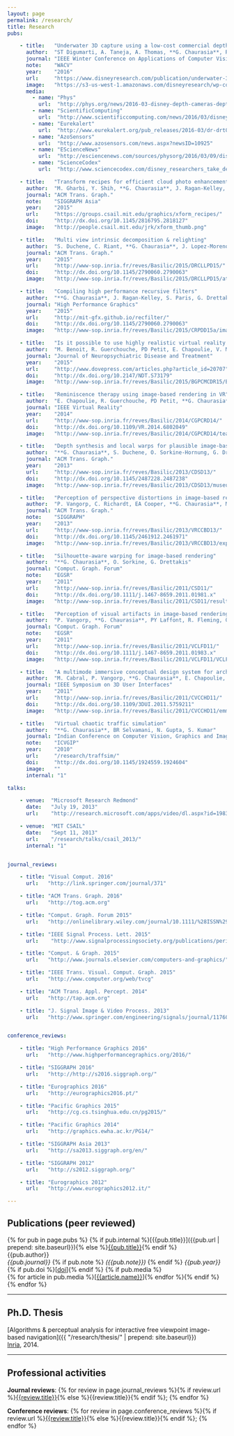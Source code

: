 ```yaml
---
layout: page
permalink: /research/
title: Research
pubs:

    - title:   "Underwater 3D capture using a low-cost commercial depth camera"
      author:  "ST Digumarti, A. Taneja, A. Thomas, **G. Chaurasia**, R. Siegwart, P. Beardsley"
      journal: "IEEE Winter Conference on Applications of Computer Vision"
      note:    "WACV"
      year:    "2016"
      url:     "https://www.disneyresearch.com/publication/underwater-3d-capture/"
      image:   "https://s3-us-west-1.amazonaws.com/disneyresearch/wp-content/uploads/20160304050935/Underwater-3D-Capture-using-a-Low-Cost-Commercial-Depth-Camera-Image.png"
      media:
        - name: "Phys"
          url:  "http://phys.org/news/2016-03-disney-depth-cameras-depths-high-accuracy.html"
        - name: "ScientificComputing"
          url:  "http://www.scientificcomputing.com/news/2016/03/disney-takes-cameras-depths-high-accuracy-3-d-capture"
        - name: "Eurekalert"
          url:  "http://www.eurekalert.org/pub_releases/2016-03/dr-drt030916.php"
        - name: "AzoSensors"
          url:  "http://www.azosensors.com/news.aspx?newsID=10925"
        - name: "EScienceNews"
          url:  "http://esciencenews.com/sources/physorg/2016/03/09/disney.researchers.take.depth.cameras.depths.high.accuracy.3.d.capture"
        - name: "ScienceCodex"
          url:  "http://www.sciencecodex.com/disney_researchers_take_depth_cameras_into_the_depths_for_highaccuracy_3d_capture-177491"

    - title:   "Transform recipes for efficient cloud photo enhancement"
      author:  "M. Gharbi, Y. Shih, **G. Chaurasia**, J. Ragan-Kelley, S. Paris, F. Durand"
      journal: "ACM Trans. Graph."
      note:    "SIGGRAPH Asia"
      year:    "2015"
      url:     "https://groups.csail.mit.edu/graphics/xform_recipes/"
      doi:     "http://dx.doi.org/10.1145/2816795.2818127"
      image:   "http://people.csail.mit.edu/jrk/xform_thumb.png"

    - title:   "Multi view intrinsic decomposition & relighting"
      author:  "S. Duchene, C. Riant, **G. Chaurasia**, J. Lopez-Moreno, PY Laffont, S. Popov, A. Bousseau, G. Drettakis"
      journal: "ACM Trans. Graph."
      year:    "2015"
      url:     "http://www-sop.inria.fr/reves/Basilic/2015/DRCLLPD15/"
      doi:     "http://dx.doi.org/10.1145/2790060.2790063"
      image:   "http://www-sop.inria.fr/reves/Basilic/2015/DRCLLPD15/ateaser.jpg"

    - title:   "Compiling high performance recursive filters"
      author:  "**G. Chaurasia**, J. Ragan-Kelley, S. Paris, G. Drettakis, F. Durand"
      journal: "High Performance Graphics"
      year:    "2015"
      url:     "http://mit-gfx.github.io/recfilter/"
      doi:     "http://dx.doi.org/10.1145/2790060.2790063"
      image:   "http://www-sop.inria.fr/reves/Basilic/2015/CRPDD15a/image.jpg"

    - title:   "Is it possible to use highly realistic virtual reality in the elderly? A feasibility study with image-based rendering"
      author:  "M. Benoit, R. Guerchouche, PD Petit, E. Chapoulie, V. Manera, **G. Chaurasia**, G. Drettakis, P. Robert"
      journal: "Journal of Neuropsychiatric Disease and Treatment"
      year:    "2015"
      url:     "http://www.dovepress.com/articles.php?article_id=20707"
      doi:     "http://dx.doi.org/10.2147/NDT.S73179"
      image:   "http://www-sop.inria.fr/reves/Basilic/2015/BGPCMCDR15/Benoit.jpg"

    - title:   "Reminiscence therapy using image-based rendering in VR"
      author:  "E. Chapoulie, R. Guerchouche, PD Petit, **G. Chaurasia**, P. Robert, G. Drettakis"
      journal: "IEEE Virtual Reality"
      year:    "2014"
      url:     "http://www-sop.inria.fr/reves/Basilic/2014/CGPCRD14/"
      doi:     "http://dx.doi.org/10.1109/VR.2014.6802049"
      image:   "http://www-sop.inria.fr/reves/Basilic/2014/CGPCRD14/teaser.jpg"

    - title:   "Depth synthesis and local warps for plausible image-based navigation"
      author:  "**G. Chaurasia**, S. Duchene, O. Sorkine-Hornung, G. Drettakis"
      journal: "ACM Trans. Graph."
      year:    "2013"
      url:     "http://www-sop.inria.fr/reves/Basilic/2013/CDSD13/"
      doi:     "http://dx.doi.org/10.1145/2487228.2487238"
      image:   "http://www-sop.inria.fr/reves/Basilic/2013/CDSD13/museum.jpg"

    - title:   "Perception of perspective distortions in image-based rendering"
      author:  "P. Vangorp, C. Richardt, EA Cooper, **G. Chaurasia**, MS Banks, G. Drettakis"
      journal: "ACM Trans. Graph."
      note:    "SIGGRAPH"
      year:    "2013"
      url:     "http://www-sop.inria.fr/reves/Basilic/2013/VRCCBD13/"
      doi:     "http://dx.doi.org/10.1145/2461912.2461971"
      image:   "http://www-sop.inria.fr/reves/Basilic/2013/VRCCBD13/experiment.png"

    - title:   "Silhouette-aware warping for image-based rendering"
      author:  "**G. Chaurasia**, O. Sorkine, G. Drettakis"
      journal: "Comput. Graph. Forum"
      note:    "EGSR"
      year:    "2011"
      url:     "http://www-sop.inria.fr/reves/Basilic/2011/CSD11/"
      doi:     "http://dx.doi.org/10.1111/j.1467-8659.2011.01981.x"
      image:   "http://www-sop.inria.fr/reves/Basilic/2011/CSD11/result_tree.jpg"

    - title:   "Perception of visual artifacts in image-based rendering of facades"
      author:  "P. Vangorp, **G. Chaurasia**, PY Laffont, R. Fleming, G. Drettakis"
      journal: "Comput. Graph. Forum"
      note:    "EGSR"
      year:    "2011"
      url:     "http://www-sop.inria.fr/reves/Basilic/2011/VCLFD11/"
      doi:     "http://dx.doi.org/10.1111/j.1467-8659.2011.01983.x"
      image:   "http://www-sop.inria.fr/reves/Basilic/2011/VCLFD11/VCLFD11-teaser.png"

    - title:   "A multimode immersive conceptual design system for architectural modeling and lighting"
      author:  "M. Cabral, P. Vangorp, **G. Chaurasia**, E. Chapoulie, M. Hachet, G. Drettakis"
      journal: "IEEE Symposium on 3D User Interfaces"
      year:    "2011"
      url:     "http://www-sop.inria.fr/reves/Basilic/2011/CVCCHD11/"
      doi:     "http://dx.doi.org/10.1109/3DUI.2011.5759211"
      image:   "http://www-sop.inria.fr/reves/Basilic/2011/CVCCHD11/emmanuelle2.jpg"

    - title:   "Virtual chaotic traffic simulation"
      author:  "**G. Chaurasia**, BR Selvamani, N. Gupta, S. Kumar"
      journal: "Indian Conference on Computer Vision, Graphics and Image Processing"
      note:    "ICVGIP"
      year:    "2010"
      url:     "/research/traffsim/"
      doi:     "http://dx.doi.org/10.1145/1924559.1924604"
      image:   ""
      internal: "1"

talks:

    - venue:  "Microsoft Research Redmond"
      date:   "July 19, 2013"
      url:    "http://research.microsoft.com/apps/video/dl.aspx?id=198331"

    - venue:  "MIT CSAIL"
      date:   "Sept 11, 2013"
      url:    "/research/talks/csail_2013/"
      internal: "1"


journal_reviews:

    - title: "Visual Comput. 2016"
      url:   "http://link.springer.com/journal/371"

    - title: "ACM Trans. Graph. 2016"
      url:   "http://tog.acm.org"

    - title: "Comput. Graph. Forum 2015"
      url:   "http://onlinelibrary.wiley.com/journal/10.1111/%28ISSN%291467-8659"

    - title: "IEEE Signal Process. Lett. 2015"
      url:    "http://www.signalprocessingsociety.org/publications/periodicals/letters/"

    - title: "Comput. & Graph. 2015"
      url:   "http://www.journals.elsevier.com/computers-and-graphics/"

    - title: "IEEE Trans. Visual. Comput. Graph. 2015"
      url:   "http://www.computer.org/web/tvcg"

    - title: "ACM Trans. Appl. Percept. 2014"
      url:   "http://tap.acm.org"

    - title: "J. Signal Image & Video Process. 2013"
      url:   "http://www.springer.com/engineering/signals/journal/11760"


conference_reviews:

    - title: "High Performance Graphics 2016"
      url:   "http://www.highperformancegraphics.org/2016/"

    - title: "SIGGRAPH 2016"
      url:   "http://http://s2016.siggraph.org/"

    - title: "Eurographics 2016"
      url:   "http://eurographics2016.pt/"

    - title: "Pacific Graphics 2015"
      url:   "http://cg.cs.tsinghua.edu.cn/pg2015/"

    - title: "Pacific Graphics 2014"
      url:   "http://graphics.ewha.ac.kr/PG14/"

    - title: "SIGGRAPH Asia 2013"
      url:   "http://sa2013.siggraph.org/en/"

    - title: "SIGGRAPH 2012"
      url:   "http://s2012.siggraph.org/"

    - title: "Eurographics 2012"
      url:   "http://www.eurographics2012.it/"

---
```


## Publications (peer reviewed)

{% for pub in page.pubs %}
{% if pub.internal %}[{{pub.title}}]({{pub.url | prepend: site.baseurl}}){% else %}[{{pub.title}}]({{pub.url}}){% endif %}<br />
{{pub.author}}<br />
*{{pub.journal}}*
{% if pub.note %} *({{pub.note}})*
{% endif %} *{{pub.year}}* {% if pub.doi %}[[doi]({{pub.doi}})]{% endif %}
{% if pub.media %}<br />{% for article in pub.media %}[[{{article.name}}]({{article.url}})]{% endfor %}{% endif %}
{% endfor %}

-----

## Ph.D. Thesis

[Algorithms & perceptual analysis for interactive free viewpoint image-based navigation]({{ "/research/thesis/" | prepend: site.baseurl}})<br>
[Inria](http://www.inria.fr/sophia), 2014.


<!--
-----

## Invited talks

{% for talk in page.talks %}
- {{talk.date}}: {{talk.venue}} {% if talk.internal %}[[Details]({{talk.url | prepend: site.baseurl}})]{% else %}[[Details]({{talk.url}})]{% endif %}
{% endfor %}
-->

------

## Professional activities

**Journal reviews**: {% for review in page.journal_reviews %}{% if review.url %}[{{review.title}}]({{review.url}}){% else %}{{review.title}}{% endif %}; {% endfor %}

**Conference reviews**: {% for review in page.conference_reviews %}{% if review.url %}[{{review.title}}]({{review.url}}){% else %}{{review.title}}{% endif %}; {% endfor %}
